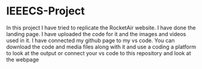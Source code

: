 # IEEECS-Project
In this project I have tried to replicate the RocketAir website. I have done the landing page. I have uploaded the code for it and the images and videos used in it. I have connected my github page to my vs code. You can download the code and media files along with it and use a coding a platform to look at the output or connect your vs code to this repository and look at the webpage

